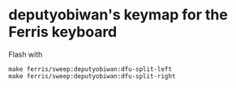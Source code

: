 deputyobiwan's keymap for the Ferris keyboard
===============================================

Flash with

```
make ferris/sweep:deputyobiwan:dfu-split-left
make ferris/sweep:deputyobiwan:dfu-split-right
```
